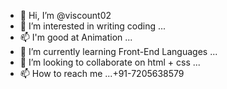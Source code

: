 - 👋 Hi, I’m @viscount02
- 👀 I’m interested in writing coding ...
- 📫 I'm good at Animation ...
- 🌱 I’m currently learning Front-End Languages ...
- 💞️ I’m looking to collaborate on html + css ...
- 📫 How to reach me ...+91-7205638579

<!---
viscount02/viscount02 is a ✨ special ✨ repository because its `README.md` (this file) appears on your GitHub profile.
You can click the Preview link to take a look at your changes.
--->
